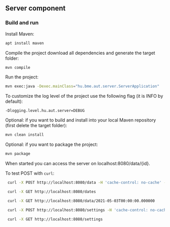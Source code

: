 ## Server component

### Build and run

Install Maven:
```bash
apt install maven
```

Compile the project download all dependencies and generate the target folder:
```bash
mvn compile
```

Run the project:
```bash
mvn exec:java -Dexec.mainClass="hu.bme.aut.server.ServerApplication"
```

To customize the log level of the project use the following flag (it is INFO by default):
```
-Dlogging.level.hu.aut.server=DEBUG
```

Optional: if you want to build and install into your local Maven repository (first delete the target folder):
```bash
mvn clean install
```

Optional: if you want to package the project:
```bash
mvn package
```

When started you can access the server on localhost:8080/data/{id}.

To test POST with ```curl```:
```bash
 curl -X POST http://localhost:8080/data -H 'cache-control: no-cache' -H 'content-type: application/json' -d '{ "threshold":<0-999>, "isOn":<true/false> }'
```

```bash
 curl -X GET http://localhost:8080/dates
```

```bash
 curl -X GET http://localhost:8080/data/2021-05-03T00:00:00.000000
```

```bash
 curl -X POST http://localhost:8080/settings -H 'cache-control: no-cache' -H 'content-type: application/json' -d '{ "sensitivity": 0, "from": "11:00", "to":"13:00" }'
```

```bash
 curl -X GET http://localhost:8080/settings
```
